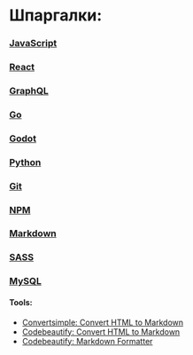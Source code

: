 # Шпаргалки:

### [JavaScript](javascript)

### [React](react)

### [GraphQL](graphql)

### [Go](go)

### [Godot](godot)

### [Python](python)

### [Git](git)

### [NPM](npm)

### [Markdown](markdown)

### [SASS](sass)

### [MySQL](mysql)

#### Tools:

- [Convertsimple: Convert HTML to Markdown](https://www.convertsimple.com/convert-html-to-markdown)
- [Codebeautify: Convert HTML to Markdown](https://codebeautify.org/html-to-markdown)
- [Codebeautify: Markdown Formatter](https://codebeautify.org/markdown-formatter)